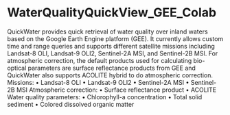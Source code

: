 # WaterQualityQuickView_GEE_Colab
QuickWater provides quick retrieval of water quality over inland waters based on the Google Earth Engine platform (GEE). It currently allows custom time and range queries and supports different satellite missions including Landsat-8 OLI, Landsat-9 OLI2, Sentinel-2A MSI, and Sentinel-2B MSI. For atmospheric correction, the default products used for calculating bio-optical parameters are surface reflectance products from GEE and QuickWater also supports ACOLITE hybrid to do atmospheric correction.
Missions:
•	Landsat-8 OLI
•	Landsat-9 OLI2
•	Sentinel-2A MSI
•	Sentinel-2B MSI
Atmospheric correction:
•	Surface reflectance product
•	ACOLITE
Water quality parameters:
•	Chlorophyll-a concentration 
•	Total solid sediment
•	Colored dissolved organic matter

